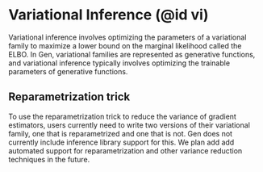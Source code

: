# Variational Inference (@id vi)

Variational inference involves optimizing the parameters of a variational family to maximize a lower bound on the marginal likelihood called the ELBO.
In Gen, variational families are represented as generative functions, and variational inference typically involves optimizing the trainable parameters of generative functions.

## Reparametrization trick

To use the reparametrization trick to reduce the variance of gradient estimators, users currently need to write two versions of their variational family, one that is reparametrized and one that is not.
Gen does not currently include inference library support for this.
We plan add add automated support for reparametrization and other variance reduction techniques in the future.